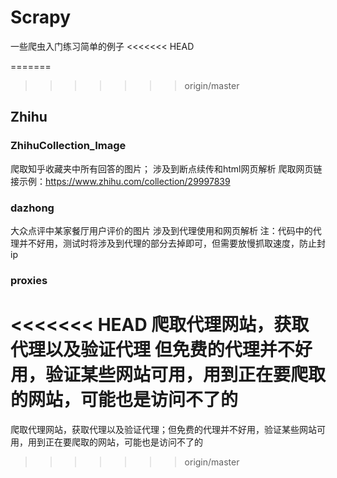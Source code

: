 # Scrapy
一些爬虫入门练习简单的例子
<<<<<<< HEAD

=======
>>>>>>> origin/master
## Zhihu
### ZhihuCollection_Image
爬取知乎收藏夹中所有回答的图片；
涉及到断点续传和html网页解析
爬取网页链接示例：https://www.zhihu.com/collection/29997839
### dazhong
大众点评中某家餐厅用户评价的图片
涉及到代理使用和网页解析
注：代码中的代理并不好用，测试时将涉及到代理的部分去掉即可，但需要放慢抓取速度，防止封ip
### proxies
<<<<<<< HEAD
爬取代理网站，获取代理以及验证代理
但免费的代理并不好用，验证某些网站可用，用到正在要爬取的网站，可能也是访问不了的
=======
爬取代理网站，获取代理以及验证代理；但免费的代理并不好用，验证某些网站可用，用到正在要爬取的网站，可能也是访问不了的
>>>>>>> origin/master

